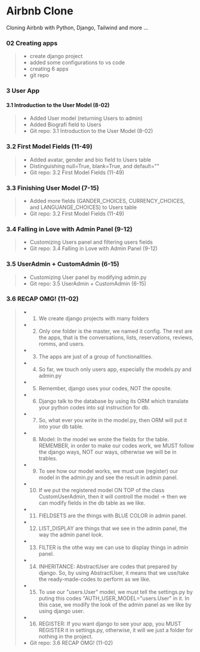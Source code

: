 # Airbnb Clone

Cloning Airbnb with Python, Django, Tailwind and more ...

### 02 Creating apps

> - create django project
> - added some configurations to vs code
> - creating 6 apps
> - git repo

### 3 User App

#### 3.1 Introduction to the User Model (8-02)

> - Added User model (returning Users to admin)
> - Added Biografi field to Users
> - Git repo: 3.1 Introduction to the User Model (8-02)

### 3.2 First Model Fields (11-49)

> - Added avatar, gender and bio field to Users table
> - Distinguishing null=True, blank=True, and default=""
> - Git repo: 3.2 First Model Fields (11-49)

### 3.3 Finishing User Model (7-15)

> - Added more fields (GANDER_CHOICES, CURRENCY_CHOICES, and LANGUANGE_CHOICES) to Users table
> - Git repo: 3.2 First Model Fields (11-49)

### 3.4 Falling in Love with Admin Panel (9-12)

> - Customizing Users panel and filtering users fields
> - Git repo: 3.4 Falling in Love with Admin Panel (9-12)

### 3.5 UserAdmin + CustomAdmin (6-15)

> - Customizing User panel by modifying admin.py
> - Git repo: 3.5 UserAdmin + CustomAdmin (6-15)

### 3.6 RECAP OMG! (11-02)

> - 1. We create django projects with many folders
> - 2. Only one folder is the master, we named it config. The rest are the apps, that is the conversations, lists, reservations, reviews, romms, and users.
> - 3. The apps are just of a group of functionalities.
> - 4. So far, we touch only users app, especially the models.py and admin.py
> - 5. Remember, django uses your codes, NOT the oposite.
> - 6. Django talk to the database by using its ORM which translate your python codes into sql instruction for db.
> - 7. So, what ever you write in the model.py, then ORM will put it into your db table.
> - 8. Model: In the model we wrote the fields for the table. REMEMBER, in order to make our codes work, we MUST follow the django ways, NOT our ways, otherwise we will be in trables.
> - 9. To see how our model works, we must use (register) our model in the admin.py and see the result in admin panel.
> - 10. If we put the registered model ON TOP of the class CustomUserAdmin, then it will controll the model -> then we can modify fields in the db table as we like.
> - 11. FIELDSETS are the things with BLUE COLOR in admin panel.
> - 12. LIST_DISPLAY are things that we see in the admin panel, the way the admin panel look.
> - 13. FILTER is the othe way we can use to display things in admin panel.
> - 14. INHERITANCE: AbstractUser are codes that prepared by django. So, by using AbstractUser, it means that we use/take the ready-made-codes to perform as we like.
> - 15. To use our "users.User" model, we must tell the settings.py by puting this codes "AUTH_USER_MODEL="users.User" in it. In this case, we modify the look of the admin panel as we like by using django user.
> - 16. REGISTER: If you want django to see your app, you MUST REGISTER it in settings.py, otherwise, it will we just a folder for nothing in the project.
> - Git repo: 3.6 RECAP OMG! (11-02)
